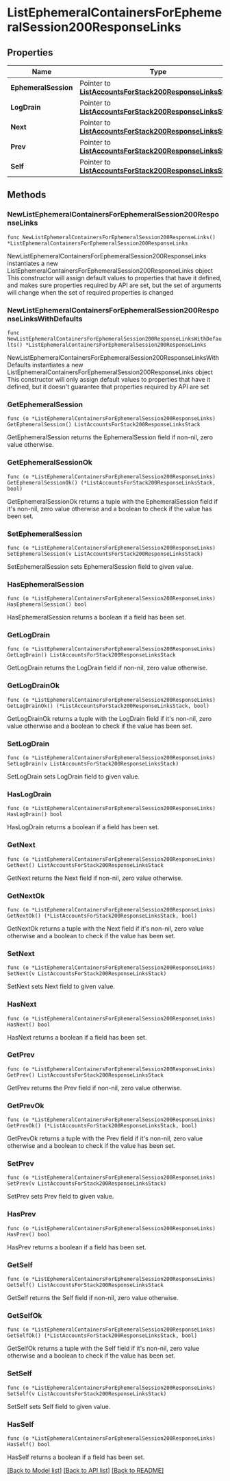 # ListEphemeralContainersForEphemeralSession200ResponseLinks

## Properties

Name | Type | Description | Notes
------------ | ------------- | ------------- | -------------
**EphemeralSession** | Pointer to [**ListAccountsForStack200ResponseLinksStack**](ListAccountsForStack200ResponseLinksStack.md) |  | [optional] 
**LogDrain** | Pointer to [**ListAccountsForStack200ResponseLinksStack**](ListAccountsForStack200ResponseLinksStack.md) |  | [optional] 
**Next** | Pointer to [**ListAccountsForStack200ResponseLinksStack**](ListAccountsForStack200ResponseLinksStack.md) |  | [optional] 
**Prev** | Pointer to [**ListAccountsForStack200ResponseLinksStack**](ListAccountsForStack200ResponseLinksStack.md) |  | [optional] 
**Self** | Pointer to [**ListAccountsForStack200ResponseLinksStack**](ListAccountsForStack200ResponseLinksStack.md) |  | [optional] 

## Methods

### NewListEphemeralContainersForEphemeralSession200ResponseLinks

`func NewListEphemeralContainersForEphemeralSession200ResponseLinks() *ListEphemeralContainersForEphemeralSession200ResponseLinks`

NewListEphemeralContainersForEphemeralSession200ResponseLinks instantiates a new ListEphemeralContainersForEphemeralSession200ResponseLinks object
This constructor will assign default values to properties that have it defined,
and makes sure properties required by API are set, but the set of arguments
will change when the set of required properties is changed

### NewListEphemeralContainersForEphemeralSession200ResponseLinksWithDefaults

`func NewListEphemeralContainersForEphemeralSession200ResponseLinksWithDefaults() *ListEphemeralContainersForEphemeralSession200ResponseLinks`

NewListEphemeralContainersForEphemeralSession200ResponseLinksWithDefaults instantiates a new ListEphemeralContainersForEphemeralSession200ResponseLinks object
This constructor will only assign default values to properties that have it defined,
but it doesn't guarantee that properties required by API are set

### GetEphemeralSession

`func (o *ListEphemeralContainersForEphemeralSession200ResponseLinks) GetEphemeralSession() ListAccountsForStack200ResponseLinksStack`

GetEphemeralSession returns the EphemeralSession field if non-nil, zero value otherwise.

### GetEphemeralSessionOk

`func (o *ListEphemeralContainersForEphemeralSession200ResponseLinks) GetEphemeralSessionOk() (*ListAccountsForStack200ResponseLinksStack, bool)`

GetEphemeralSessionOk returns a tuple with the EphemeralSession field if it's non-nil, zero value otherwise
and a boolean to check if the value has been set.

### SetEphemeralSession

`func (o *ListEphemeralContainersForEphemeralSession200ResponseLinks) SetEphemeralSession(v ListAccountsForStack200ResponseLinksStack)`

SetEphemeralSession sets EphemeralSession field to given value.

### HasEphemeralSession

`func (o *ListEphemeralContainersForEphemeralSession200ResponseLinks) HasEphemeralSession() bool`

HasEphemeralSession returns a boolean if a field has been set.

### GetLogDrain

`func (o *ListEphemeralContainersForEphemeralSession200ResponseLinks) GetLogDrain() ListAccountsForStack200ResponseLinksStack`

GetLogDrain returns the LogDrain field if non-nil, zero value otherwise.

### GetLogDrainOk

`func (o *ListEphemeralContainersForEphemeralSession200ResponseLinks) GetLogDrainOk() (*ListAccountsForStack200ResponseLinksStack, bool)`

GetLogDrainOk returns a tuple with the LogDrain field if it's non-nil, zero value otherwise
and a boolean to check if the value has been set.

### SetLogDrain

`func (o *ListEphemeralContainersForEphemeralSession200ResponseLinks) SetLogDrain(v ListAccountsForStack200ResponseLinksStack)`

SetLogDrain sets LogDrain field to given value.

### HasLogDrain

`func (o *ListEphemeralContainersForEphemeralSession200ResponseLinks) HasLogDrain() bool`

HasLogDrain returns a boolean if a field has been set.

### GetNext

`func (o *ListEphemeralContainersForEphemeralSession200ResponseLinks) GetNext() ListAccountsForStack200ResponseLinksStack`

GetNext returns the Next field if non-nil, zero value otherwise.

### GetNextOk

`func (o *ListEphemeralContainersForEphemeralSession200ResponseLinks) GetNextOk() (*ListAccountsForStack200ResponseLinksStack, bool)`

GetNextOk returns a tuple with the Next field if it's non-nil, zero value otherwise
and a boolean to check if the value has been set.

### SetNext

`func (o *ListEphemeralContainersForEphemeralSession200ResponseLinks) SetNext(v ListAccountsForStack200ResponseLinksStack)`

SetNext sets Next field to given value.

### HasNext

`func (o *ListEphemeralContainersForEphemeralSession200ResponseLinks) HasNext() bool`

HasNext returns a boolean if a field has been set.

### GetPrev

`func (o *ListEphemeralContainersForEphemeralSession200ResponseLinks) GetPrev() ListAccountsForStack200ResponseLinksStack`

GetPrev returns the Prev field if non-nil, zero value otherwise.

### GetPrevOk

`func (o *ListEphemeralContainersForEphemeralSession200ResponseLinks) GetPrevOk() (*ListAccountsForStack200ResponseLinksStack, bool)`

GetPrevOk returns a tuple with the Prev field if it's non-nil, zero value otherwise
and a boolean to check if the value has been set.

### SetPrev

`func (o *ListEphemeralContainersForEphemeralSession200ResponseLinks) SetPrev(v ListAccountsForStack200ResponseLinksStack)`

SetPrev sets Prev field to given value.

### HasPrev

`func (o *ListEphemeralContainersForEphemeralSession200ResponseLinks) HasPrev() bool`

HasPrev returns a boolean if a field has been set.

### GetSelf

`func (o *ListEphemeralContainersForEphemeralSession200ResponseLinks) GetSelf() ListAccountsForStack200ResponseLinksStack`

GetSelf returns the Self field if non-nil, zero value otherwise.

### GetSelfOk

`func (o *ListEphemeralContainersForEphemeralSession200ResponseLinks) GetSelfOk() (*ListAccountsForStack200ResponseLinksStack, bool)`

GetSelfOk returns a tuple with the Self field if it's non-nil, zero value otherwise
and a boolean to check if the value has been set.

### SetSelf

`func (o *ListEphemeralContainersForEphemeralSession200ResponseLinks) SetSelf(v ListAccountsForStack200ResponseLinksStack)`

SetSelf sets Self field to given value.

### HasSelf

`func (o *ListEphemeralContainersForEphemeralSession200ResponseLinks) HasSelf() bool`

HasSelf returns a boolean if a field has been set.


[[Back to Model list]](../README.md#documentation-for-models) [[Back to API list]](../README.md#documentation-for-api-endpoints) [[Back to README]](../README.md)


